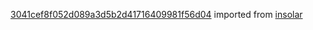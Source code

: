 [3041cef8f052d089a3d5b2d41716409981f56d04](https://github.com/insolar/insolar/commit/3041cef8f052d089a3d5b2d41716409981f56d04) imported from [insolar](https://github.com/insolar/insolar)
